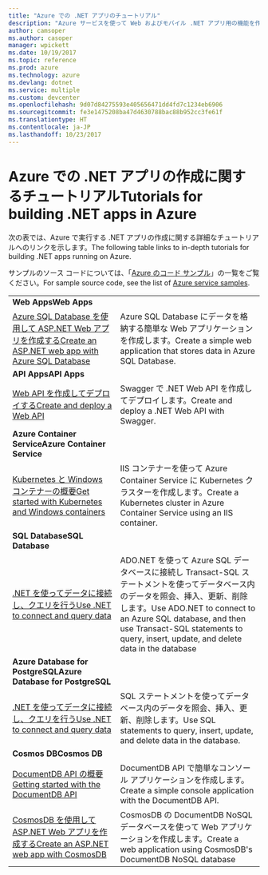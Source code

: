 ```yaml
---
title: "Azure での .NET アプリのチュートリアル"
description: "Azure サービスを使って Web およびモバイル .NET アプリ用の機能を作成して追加する方法についてのチュートリアルです。"
author: camsoper
ms.author: casoper
manager: wpickett
ms.date: 10/19/2017
ms.topic: reference
ms.prod: azure
ms.technology: azure
ms.devlang: dotnet
ms.service: multiple
ms.custom: devcenter
ms.openlocfilehash: 9d07d84275593e405656471dd4fd7c1234eb6906
ms.sourcegitcommit: fe3e1475208ba47d4630788bac88b952cc3fe61f
ms.translationtype: HT
ms.contentlocale: ja-JP
ms.lasthandoff: 10/23/2017
---
```

# <a name="tutorials-for-building-net-apps-in-azure"></a><span data-ttu-id="3365b-103">Azure での .NET アプリの作成に関するチュートリアル</span><span class="sxs-lookup"><span data-stu-id="3365b-103">Tutorials for building .NET apps in Azure</span></span>

<span data-ttu-id="3365b-104">次の表では、Azure で実行する .NET アプリの作成に関する詳細なチュートリアルへのリンクを示します。</span><span class="sxs-lookup"><span data-stu-id="3365b-104">The following table links to in-depth tutorials for building .NET apps running on Azure.</span></span>

<span data-ttu-id="3365b-105">サンプルのソース コードについては、「[Azure のコード サンプル](https://azure.microsoft.com/resources/samples/?platform=dotnet)」の一覧をご覧ください。</span><span class="sxs-lookup"><span data-stu-id="3365b-105">For sample source code, see the list of [Azure service samples](https://azure.microsoft.com/resources/samples/?platform=dotnet).</span></span>

| | |
|---|---|
| <span data-ttu-id="3365b-106">**Web Apps**</span><span class="sxs-lookup"><span data-stu-id="3365b-106">**Web Apps**</span></span>||
| <span data-ttu-id="3365b-107">[Azure SQL Database を使用して ASP.NET Web アプリを作成する][1]</span><span class="sxs-lookup"><span data-stu-id="3365b-107">[Create an ASP.NET web app with Azure SQL Database][1]</span></span> | <span data-ttu-id="3365b-108">Azure SQL Database にデータを格納する簡単な Web アプリケーションを作成します。</span><span class="sxs-lookup"><span data-stu-id="3365b-108">Create a simple web application that stores data in Azure SQL Database.</span></span> | 
| <span data-ttu-id="3365b-109">**API Apps**</span><span class="sxs-lookup"><span data-stu-id="3365b-109">**API Apps**</span></span>||
| <span data-ttu-id="3365b-110">[Web API を作成してデプロイする][3]</span><span class="sxs-lookup"><span data-stu-id="3365b-110">[Create and deploy a Web API][3]</span></span> | <span data-ttu-id="3365b-111">Swagger で .NET Web API を作成してデプロイします。</span><span class="sxs-lookup"><span data-stu-id="3365b-111">Create and deploy a .NET Web API with Swagger.</span></span> | 
| <span data-ttu-id="3365b-112">**Azure Container Service**</span><span class="sxs-lookup"><span data-stu-id="3365b-112">**Azure Container Service**</span></span> ||
| <span data-ttu-id="3365b-113">[Kubernetes と Windows コンテナーの概要][4]</span><span class="sxs-lookup"><span data-stu-id="3365b-113">[Get started with Kubernetes and Windows containers][4]</span></span> | <span data-ttu-id="3365b-114">IIS コンテナーを使って Azure Container Service に Kubernetes クラスターを作成します。</span><span class="sxs-lookup"><span data-stu-id="3365b-114">Create a Kubernetes cluster in Azure Container Service using an IIS container.</span></span>
| <span data-ttu-id="3365b-115">**SQL Database**</span><span class="sxs-lookup"><span data-stu-id="3365b-115">**SQL Database**</span></span> ||
| <span data-ttu-id="3365b-116">[.NET を使ってデータに接続し、クエリを行う][5]</span><span class="sxs-lookup"><span data-stu-id="3365b-116">[Use .NET to connect and query data][5]</span></span> | <span data-ttu-id="3365b-117">ADO.NET を使って Azure SQL データベースに接続し Transact-SQL ステートメントを使ってデータベース内のデータを照会、挿入、更新、削除します。</span><span class="sxs-lookup"><span data-stu-id="3365b-117">Use ADO.NET to connect to an Azure SQL database, and then use Transact-SQL statements to query, insert, update, and delete data in the database</span></span> | 
| <span data-ttu-id="3365b-118">**Azure Database for PostgreSQL**</span><span class="sxs-lookup"><span data-stu-id="3365b-118">**Azure Database for PostgreSQL**</span></span> ||
| <span data-ttu-id="3365b-119">[.NET を使ってデータに接続し、クエリを行う][6]</span><span class="sxs-lookup"><span data-stu-id="3365b-119">[Use .NET to connect and query data][6]</span></span> | <span data-ttu-id="3365b-120">SQL ステートメントを使ってデータベース内のデータを照会、挿入、更新、削除します。</span><span class="sxs-lookup"><span data-stu-id="3365b-120">Use SQL statements to query, insert, update, and delete data in the database.</span></span> | 
| <span data-ttu-id="3365b-121">**Cosmos DB**</span><span class="sxs-lookup"><span data-stu-id="3365b-121">**Cosmos DB**</span></span> ||
| <span data-ttu-id="3365b-122">[DocumentDB API の概要][7]</span><span class="sxs-lookup"><span data-stu-id="3365b-122">[Getting started with the DocumentDB API][7]</span></span> | <span data-ttu-id="3365b-123">DocumentDB API で簡単なコンソール アプリケーションを作成します。</span><span class="sxs-lookup"><span data-stu-id="3365b-123">Create a simple console application with the DocumentDB API.</span></span> | 
| <span data-ttu-id="3365b-124">[CosmosDB を使用して ASP.NET Web アプリを作成する][8]</span><span class="sxs-lookup"><span data-stu-id="3365b-124">[Create an ASP.NET web app with CosmosDB][8]</span></span> | <span data-ttu-id="3365b-125">CosmosDB の DocumentDB NoSQL データベースを使って Web アプリケーションを作成します。</span><span class="sxs-lookup"><span data-stu-id="3365b-125">Create a web application using CosmosDB's DocumentDB NoSQL database</span></span> | 

[1]: /azure/app-service-web/app-service-web-tutorial-dotnet-sqldatabase
[2]: /azure/documentdb/documentdb-dotnet-application
[3]: /azure/app-service-api/app-service-api-dotnet-get-started
[4]: /azure/container-service/container-service-kubernetes-windows-walkthrough
[5]: /azure/sql-database/sql-database-connect-query-dotnet
[6]: /azure/postgresql/connect-csharp
[7]: /azure/cosmos-db/documentdb-dotnetcore-get-started
[8]: /azure/cosmos-db/documentdb-dotnet-application
